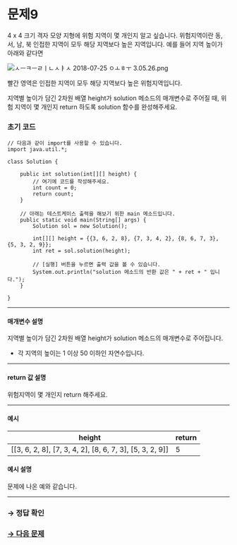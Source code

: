 # 문제9

4 x 4 크기 격자 모양 지형에 위험 지역이 몇 개인지 알고 싶습니다. 위험지역이란 동, 서, 남, 북 인접한 지역이 모두 해당 지역보다 높은 지역입니다. 예를 들어 지역 높이가 아래와 같다면

 ![ㅅㅡㅋㅡㄹㅣㄴㅅㅑㅅ 2018-07-25 ㅇㅗㅎㅜ 3.05.26.png](https://grepp-programmers.s3.amazonaws.com/files/ybm/8a4540a61f/4c104489-628c-4a6d-889f-ffe93bd29055.png)

빨간 영역은 인접한 지역이 모두 해당 지역보다 높은 위험지역입니다.

지역별 높이가 담긴 2차원 배열 height가 solution 메소드의 매개변수로 주어질 때, 위험 지역이 몇 개인지 return 하도록 solution 함수를 완성해주세요.

### 초기 코드

```
// 다음과 같이 import를 사용할 수 있습니다.
import java.util.*;

class Solution {

    public int solution(int[][] height) {
        // 여기에 코드를 작성해주세요.
        int count = 0;
        return count;
    }

    // 아래는 테스트케이스 출력을 해보기 위한 main 메소드입니다.
    public static void main(String[] args) {
        Solution sol = new Solution();

        int[][] height = {{3, 6, 2, 8}, {7, 3, 4, 2}, {8, 6, 7, 3}, {5, 3, 2, 9}};
        int ret = sol.solution(height);

        // [실행] 버튼을 누르면 출력 값을 볼 수 있습니다.
        System.out.println("solution 메소드의 반환 값은 " + ret + " 입니다.");
    }

}
```

---

#### 매개변수 설명
지역별 높이가 담긴 2차원 배열 height가 solution 메소드의 매개변수로 주어집니다.

* 각 지역의 높이는 1 이상 50 이하인 자연수입니다.

---

#### return 값 설명
위험지역이 몇 개인지 return 해주세요.

---

#### 예시

| height                                               	| return |
|----------------------------------------------------------|--------|
| [[3, 6, 2, 8], [7, 3, 4, 2], [8, 6, 7, 3], [5, 3, 2, 9]] | 5  	|

#### 예시 설명

문제에 나온 예와 같습니다.

---

### → 정답 확인

### [→ 다음 문제](https://github.com/tnehf18/cosPro/blob/main/java/ex_2nd/ex_2nd_04/no_10/desc_10.md "cosPro 2급 Java 4차 10번 문제")
